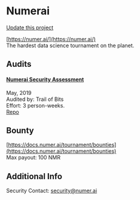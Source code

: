 
# Numerai

[Update this project](https://github.com/ConsenSys/blockchainSecurityDB/edit/master/projects/numerai.json)
  
[https://numer.ai/](https://numer.ai/)<br>
The hardest data science tournament on the planet.


## Audits



#### [Numerai Security Assessment](https://github.com/trailofbits/publications/blob/master/reviews/numerai.pdf)

May, 2019<br>
Audited by: Trail of Bits<br>Effort: 3 person-weeks.<br>
[Repo](https://github.com/numerai/contract)
      

  

## Bounty

[https://docs.numer.ai/tournament/bounties](https://docs.numer.ai/tournament/bounties)<br>
Max payout: 100 NMR


## Additional Info

Security Contact: security@numer.ai
